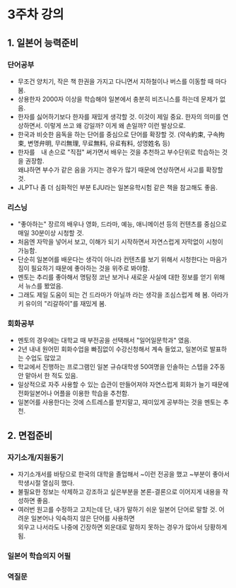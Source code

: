 # 3주차 강의

## 1. 일본어 능력준비
### 단어공부
- 무조건 양치기, 작은 책 한권을 가지고 다니면서 지하철이나 버스를 이동할 때 마다봄.
- 상용한자 2000자 이상을 학습해야 일본에서 충분히 비즈니스를 하는데 문제가 없음.
- 한자를 싫어하기보다 한자를 재밌게 생각할 것. 이것이 제일 중요. 한자의 의미를 연상하면서. 이렇게 쓰고 왜 강일까? 이게 왜 손일까? 이런 발상으로.
- 한국과 비슷한 음독을 하는 단어를 중심으로 단어를 확장할 것. (약속約束, 구속拘束, 변명弁明, 무리無理, 무료無料, 유료有料, 성명姓名 등)
- 한자를　내 손으로 "직접" 써가면서 배우는 것을 추천하고 부수단위로 학습하는 것을 권장함.
<br/>왜냐하면 부수가 같은 음을 가지는 경우가 많기 때문에 연상하면서 사고를 확장할 것.
- JLPT나 좀 더 심화적인 부분 EJU라는 일본유학시험 같은 책을 참고해도 좋음.

### 리스닝
- "좋아하는" 장르의 배우나 영화, 드라마, 예능, 애니메이션 등의 컨텐츠를 중심으로 매일 30분이상 시청할 것.
- 처음엔 자막을 넣어서 보고, 이해가 되기 시작하면서 자연스럽게 자막없이 시청이 가능함.
- 단순히 일본어를 배운다는 생각이 아니라 컨텐츠를 보기 위해서 시청한다는 마음가짐이 필요하기 때문에 좋아하는 것을 위주로 봐야함.
- 멘토는 추리를 좋아해서 명탐정 코난 보거나 새로운 사실에 대한 정보를 얻기 위해서 뉴스를 봤었음.
- 그래도 제일 도움이 되는 건 드라마가 아닐까 라는 생각을 조심스럽게 해 봄. 아라가키 유이의 "리갈하이"를 재밌게 봄.

### 회화공부
- 멘토의 경우에는 대학교 때 부전공을 선택해서 "일어일문학과" 였음.
- 2년 내내 원어민 회화수업을 빠짐없이 수강신청해서 계속 들었고, 일본어로 발표하는 수업도 많았고
- 학교에서 진행하는 프로그램인 일본 규슈대학생 50여명을 인솔하는 스텝을 2주동안 맡아서 한 적도 있음.
- 일상적으로 자주 사용할 수 있는 습관이 만들어져야 자연스럽게 회화가 늘기 때문에 전화일본어나 어플을 이용한 학습을 추천함.
- 일본어를 사용한다는 것에 스트레스를 받지말고, 재미있게 공부하는 것을 멘토는 추천.


## 2. 면접준비
### 자기소개/지원동기
- 자기소개서를 바탕으로 한국의 대학을 졸업해서 ~이런 전공을 했고 ~부분이 좋아서 학생시절 열심히 했다.
- 불필요한 정보는 삭제하고 강조하고 싶은부분을 본론-결론으로 이어지게 내용을 작성하면 좋음.
- 여러번 원고를 수정하고 고치는데 단, 내가 말하기 쉬운 일본어 단어로 말할 것. 어려운 일본어나 익숙하지 않은 단어를 사용하면
<br/> 외우고 나서라도 나중에 긴장하면 외운대로 말하지 못하는 경우가 많아서 당황하게 됨.

### 일본어 학습의지 어필

### 역질문
### 
